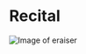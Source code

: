 # Recital
![Image of eraiser](https://img1.daumcdn.net/thumb/R1280x0/?scode=mtistory2&fname=https%3A%2F%2Fblog.kakaocdn.net%2Fdn%2Fbtsm6c%2FbtrBpnScP1q%2FmSjBRtLkchZYYP6UVh9Tl0%2Fimg.png)
